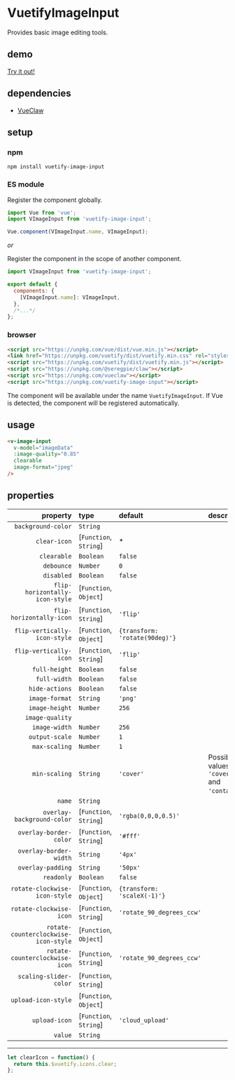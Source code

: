 # VuetifyImageInput

Provides basic image editing tools.

## demo

[Try it out!](https://seregpie.github.io/VuetifyImageInput/)

## dependencies

- [VueClaw](https://github.com/SeregPie/VueClaw)

## setup

### npm

```shell
npm install vuetify-image-input
```

### ES module

Register the component globally.

```javascript
import Vue from 'vue';
import VImageInput from 'vuetify-image-input';

Vue.component(VImageInput.name, VImageInput);
```

*or*

Register the component in the scope of another component.

```javascript
import VImageInput from 'vuetify-image-input';

export default {
  components: {
    [VImageInput.name]: VImageInput,
  },
  /*...*/
};
```

### browser

```html
<script src="https://unpkg.com/vue/dist/vue.min.js"></script>
<link href="https://unpkg.com/vuetify/dist/vuetify.min.css" rel="stylesheet"/>
<script src="https://unpkg.com/vuetify/dist/vuetify.min.js"></script>
<script src="https://unpkg.com/@seregpie/claw"></script>
<script src="https://unpkg.com/vueclaw"></script>
<script src="https://unpkg.com/vuetify-image-input"></script>
```

The component will be available under the name `VuetifyImageInput`. If Vue is detected, the component will be registered automatically.

## usage

```html
<v-image-input
  v-model="imageData"
  :image-quality="0.85"
  clearable
  image-format="jpeg"
/>
```

## properties

| property | type | default | description |
| ---: | :--- | :--- | :--- |
| `background-color` | `String` | | |
| `clear-icon` | [`Function`, `String`] | * | |
| `clearable` | `Boolean` | `false` | |
| `debounce` | `Number` | `0` | |
| `disabled` | `Boolean` | `false` | |
| `flip-horizontally-icon-style` | [`Function`, `Object`] | | |
| `flip-horizontally-icon` | [`Function`, `String`] | `'flip'` | |
| `flip-vertically-icon-style` | [`Function`, `Object`] | `{transform: 'rotate(90deg)'}` | |
| `flip-vertically-icon` | [`Function`, `String`] | `'flip'` | |
| `full-height` | `Boolean` | `false` | |
| `full-width` | `Boolean` | `false` | |
| `hide-actions` | `Boolean` | `false` | |
| `image-format` | `String` | `'png'` | |
| `image-height` | `Number` | `256` | |
| `image-quality` | | | |
| `image-width` | `Number` | `256` | |
| `output-scale` | `Number` | `1` | |
| `max-scaling` | `Number` | `1` | |
| `min-scaling` | `String` | `'cover'` | Possible values are `'cover'` and `'contain'`. |
| `name` | `String` | | |
| `overlay-background-color` | [`Function`, `String`] | `'rgba(0,0,0,0.5)'` | |
| `overlay-border-color` | [`Function`, `String`] | `'#fff'` | |
| `overlay-border-width` | `String` | `'4px'` | |
| `overlay-padding` | `String` | `'50px'` | |
| `readonly` | `Boolean` | `false` | |
| `rotate-clockwise-icon-style` | [`Function`, `Object`] | `{transform: 'scaleX(-1)'}` | |
| `rotate-clockwise-icon` | [`Function`, `String`] | `'rotate_90_degrees_ccw'` | |
| `rotate-counterclockwise-icon-style` | [`Function`, `Object`] | | |
| `rotate-counterclockwise-icon` | [`Function`, `String`] | `'rotate_90_degrees_ccw'` | |
| `scaling-slider-color` | [`Function`, `String`] | | |
| `upload-icon-style` | [`Function`, `Object`] | | |
| `upload-icon` | [`Function`, `String`] | `'cloud_upload'` | |
| `value` | `String` | | |

---

```javascript
let clearIcon = function() {
  return this.$vuetify.icons.clear;
};
```
